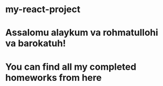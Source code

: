 # my-react-project

# Assalomu alaykum va rohmatullohi va barokatuh!
# You can find all my completed homeworks from here
